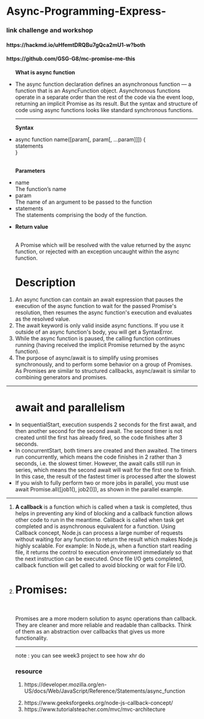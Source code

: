 # Async-Programming-Express-
 <h3>link challenge and workshop </h3>
 <h4>https://hackmd.io/uHfemtDRQBu7gQca2mU1-w?both </h4>
 <h4>https://github.com/GSG-G8/mc-promise-me-this</h4>
<ul>
   <p> <strong>What is async function </strong> </p>
   <li> <p> The async function declaration defines an asynchronous function — a function that is an AsyncFunction object. Asynchronous functions operate in a separate order than the rest of the code via the event loop, returning an implicit Promise as its result. But the syntax and structure of code using async functions looks like standard synchronous functions. </p> </li>
<hr>
   <p> <strong>Syntax </strong></p>
   <li> async function name([param[, param[, ...param]]]) { <br>
   statements<br>
} 
</li>
<br>
<p> <strong>Parameters</strong> </p>
<li> name<br>
The function’s name </li>
<li> param <br>
The name of an argument to be passed to the function</li>
<li>statements <br>The statements comprising the body of the function. </li>
<li> <p> <strong>Return value</strong> </p> <br>
 A Promise which will be resolved with the value returned by the async function, or rejected with an exception uncaught within the async function. </li>
</ul>
 <ol> 
 <h1>Description </h1>
 <li>An async function can contain an await expression that pauses the execution of the async function to wait for the passed Promise's resolution, then resumes the async function's execution and evaluates as the resolved value. </li>
 <li>The await keyword is only valid inside async functions. If you use it outside of an async function's body, you will get a SyntaxError. </li>
 <li>While the async function is paused, the calling function continues running (having received the implicit Promise returned by the async function). </li>
 <li>The purpose of async/await is to simplify using promises synchronously, and to perform some behavior on a group of Promises. As Promises are similar to structured callbacks, async/await is similar to combining generators and promises. </li>

  </ol>
   <hr>
   <ul>
   <h1>await and parallelism </h1>
   <li>In sequentialStart, execution suspends 2 seconds for the first await, and then another second for the second await. The second timer is not created until the first has already fired, so the code finishes after 3 seconds. </li>
    <li> In concurrentStart, both timers are created and then awaited. The timers run concurrently, which means the code finishes in 2 rather than 3 seconds, i.e. the slowest timer.
However, the await calls still run in series, which means the second await will wait for the first one to finish. In this case, the result of the fastest timer is processed after the slowest</li>
 <li>If you wish to fully perform two or more jobs in parallel, you must use await Promise.all([job1(), job2()]), as shown in the parallel example. </li>

   </ul>
<hr>
<ol>
  <li><p> <strong>A callback </strong> is a function which is called when a task is completed, thus helps in preventing any kind of blocking and a callback function allows other code to run in the meantime. Callback is called when task get completed and is asynchronous equivalent for a function. Using Callback concept, Node.js can process a large number of requests without waiting for any function to return the result which makes Node.js highly scalable. For example: In Node.js, when a function start reading file, it returns the control to execution environment immediately so that the next instruction can be executed. Once file I/O gets completed, callback function will get called to avoid blocking or wait for File I/O.
 </p> </li>
 <li> <h1> Promises:</h1> <br>
 <p> Promises are a more modern solution to async operations than callback. They are cleaner and more reliable and readable than callbacks. Think of them as an abstraction over callbacks that gives us more functionality.</p>
  </li>

 <hr> 
 <p> note : you can see week3 project to see how xhr do </p>
<h3> resource </h3>
<ol>
 <li><p>https://developer.mozilla.org/en-US/docs/Web/JavaScript/Reference/Statements/async_function 
</p> </li>
<li>https://www.geeksforgeeks.org/node-js-callback-concept/ </li>
<li>https://www.tutorialsteacher.com/mvc/mvc-architecture </li>
 </ol>
 

